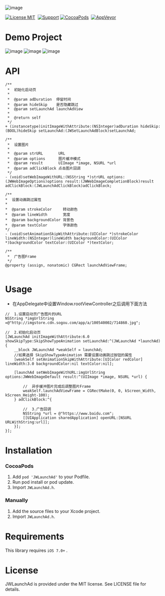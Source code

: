 ![image](https://github.com/JWXIAN/JWLaunchAd/blob/master/JWLaunchAd/Resources/logo.png)

[![License MIT](https://img.shields.io/badge/license-MIT-green.svg?style=flat)](https://github.com/JWXIAN/JWLaunchAd/blob/master/LICENSE)&nbsp;
[![Support](https://img.shields.io/badge/support-iOS%207%2B-brightgreen.svg)](https://github.com/JWXIAN/MVCProject)
[![CocoaPods](https://img.shields.io/badge/pod-1.3.4-blue.svg)](http://cocoapods.org/?q=JWLaunchAd)&nbsp;
[![AppVeyor](https://img.shields.io/appveyor/ci/gruntjs/grunt.svg?maxAge=2592000)](https://github.com/JWXIAN/MVCProject)


Demo Project
==============
![image](https://github.com/JWXIAN/JWLaunchAd/blob/master/JWLaunchAd/Resources/1.gif)
![image](https://github.com/JWXIAN/JWLaunchAd/blob/master/JWLaunchAd/Resources/2.gif)
![image](https://github.com/JWXIAN/JWLaunchAd/blob/master/JWLaunchAd/Resources/4.gif)

API
==============
```objc
/**
 *  初始化启动页
 *
 *  @param adDuration  停留时间
 *  @param hideSkip    是否隐藏跳过
 *  @param setLaunchAd launchAdView
 *
 *  @return self
 */
+ (instancetype)initImageWithAttribute:(NSInteger)adDuration hideSkip:(BOOL)hideSkip setLaunchAd:(JWSetLaunchAdBlock)setLaunchAd;

/**
 *  设置图片
 *
 *  @param strURL       URL
 *  @param options      图片缓冲模式
 *  @param result       UIImage *image, NSURL *url
 *  @param adClickBlock 点击图片回调
 */
- (void)setWebImageWithURL:(NSString *)strURL options:(JWWebImageOptions)options result:(JWWebImageCompletionBlock)result adClickBlock:(JWLaunchAdClickBlock)adClickBlock;

/**
*  设置动画跳过属性
*
*  @param strokeColor     转动颜色
*  @param lineWidth       宽度
*  @param backgroundColor 背景色
*  @param textColor       字体颜色
*/
- (void)setAnimationSkipWithAttribute:(UIColor *)strokeColor lineWidth:(NSInteger)lineWidth backgroundColor:(UIColor *)backgroundColor textColor:(UIColor *)textColor;

/**
 *  广告图Frame
 */
@property (assign, nonatomic) CGRect launchAdViewFrame;


```

Usage
==============
* 在AppDelegate中设置Window.rootViewController之后调用下面方法

```objc
//  1.设置启动页广告图片的URL
NSString *imgUrlString =@"http://imgstore.cdn.sogou.com/app/a/100540002/714860.jpg";
    
//  2.初始化启动页
[JWLaunchAd initImageWithAttribute:6.0 showSkipType:SkipShowTypeAnimation setLaunchAd:^(JWLaunchAd *launchAd) {
    __block JWLaunchAd *weakSelf = launchAd;
    //如果选择 SkipShowTypeAnimation 需要设置动画跳过按钮的属性
    [weakSelf setAnimationSkipWithAttribute:[UIColor redColor] lineWidth:3.0 backgroundColor:nil textColor:nil];

    [launchAd setWebImageWithURL:imgUrlString options:JWWebImageDefault result:^(UIImage *image, NSURL *url) {

        //  异步缓冲图片完成后调整图片Frame
        weakSelf.launchAdViewFrame = CGRectMake(0, 0, kScreen_Width, kScreen_Height-100);
    } adClickBlock:^{

        //  3.广告回调  
        NSString *url = @"https://www.baidu.com";
        [[UIApplication sharedApplication] openURL:[NSURL URLWithString:url]];
    }];
}];

```

Installation
==============

### CocoaPods

1. Add `pod 'JWLaunchAd'` to your Podfile.
2. Run pod install or pod update.
3. Import `JWLaunchAd.h`.

### Manually

1. Add the source files to your Xcode project.
2. Import `JWLaunchAd.h`.

Requirements
==============
This library requires `iOS 7.0+` .

License
==============
JWLaunchAd is provided under the MIT license. See LICENSE file for details.